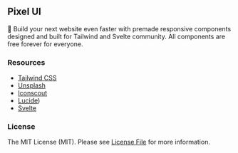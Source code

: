 
## Pixel UI


🚀 Build your next website even faster with premade responsive components designed and built for Tailwind and Svelte community. All components are free forever for everyone.


### Resources

-   [Tailwind CSS](https://tailwindcss.com)
-   [Unsplash](https://unsplash.com)
-   [Iconscout](https://iconscout.com)
-   [Lucide](https://lucide.dev/))
-   [Svelte](https://svelte.dev)


### License

The MIT License (MIT). Please see [License File](https://github.com/merakiui/merakiui/blob/main/LICENSE) for more information.

